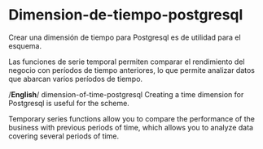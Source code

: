 # Dimension-de-tiempo-postgresql
Crear una dimensión de tiempo para Postgresql es de utilidad para el esquema.

Las funciones de serie temporal permiten comparar el rendimiento del negocio con períodos de tiempo anteriores, lo que permite analizar datos que abarcan varios períodos de tiempo.

/**English**/
dimension-of-time-postgresql
Creating a time dimension for Postgresql is useful for the scheme.

Temporary series functions allow you to compare the performance of the business with previous periods of time, which allows you to analyze data covering several periods of time.
